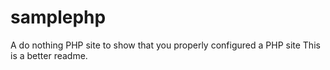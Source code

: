 samplephp
=========

A do nothing PHP site to show that you properly configured a PHP site
This is a better readme.
